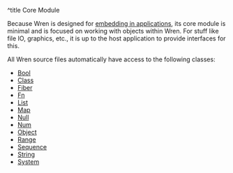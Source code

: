 ^title Core Module

Because Wren is designed for [embedding in applications][embedding], its core
module is minimal and is focused on working with objects within Wren. For
stuff like file IO, graphics, etc., it is up to the host application to provide
interfaces for this.

All Wren source files automatically have access to the following classes:

* [Bool](bool.html)
* [Class](class.html)
* [Fiber](fiber.html)
* [Fn](fn.html)
* [List](list.html)
* [Map](map.html)
* [Null](null.html)
* [Num](num.html)
* [Object](object.html)
* [Range](range.html)
* [Sequence](sequence.html)
* [String](string.html)
* [System](system.html)

[embedding]: ../../embedding-api.html
